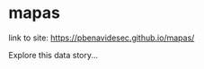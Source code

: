 # mapas

link to site: https://pbenavidesec.github.io/mapas/

Explore this data story...

<!DOCTYPE html>
<html>
  <head>
  <style>
    #map-canvas { width:400px; height:400px; }
    .layer-wizard-search-label { font-family: sans-serif };
  </style>
  <script type="text/javascript"
    src="http://maps.google.com/maps/api/js?sensor=false">
  </script>
  <script type="text/javascript">
    var map;
    var layer_0;
    var layer_1;
    function initialize() {
      map = new google.maps.Map(document.getElementById('map-canvas'), {
        center: new google.maps.LatLng(-2.1749666725072423, -79.92665048059337),
        zoom: 14
      });
      var style = [
        {
          featureType: 'all',
          elementType: 'all',
          stylers: [
            { saturation: 99 }
          ]
        },
        {
          featureType: 'administrative.province',
          elementType: 'all',
          stylers: [
            { visibility: 'off' }
          ]
        },
        {
          featureType: 'administrative.locality',
          elementType: 'all',
          stylers: [
            { visibility: 'off' }
          ]
        },
        {
          featureType: 'administrative.neighborhood',
          elementType: 'all',
          stylers: [
            { visibility: 'off' }
          ]
        }
      ];
      var styledMapType = new google.maps.StyledMapType(style, {
        map: map,
        name: 'Styled Map'
      });
      map.mapTypes.set('map-style', styledMapType);
      map.setMapTypeId('map-style');
      layer_0 = new google.maps.FusionTablesLayer({
        query: {
          select: "col2",
          from: "1S2MoR-NDMzItkvJzqVd4mRkNHpLgBQi8RcjBkc4k"
        },
        map: map,
        styleId: 2,
        templateId: 2
      });
      layer_1 = new google.maps.FusionTablesLayer({
        query: {
          select: "col3",
          from: "1__ozaR0RF6ehVld5_G3C9O143NaXyl_hlGrmskfG"
        },
        map: map,
        styleId: 2,
        templateId: 2
      });
    }
    google.maps.event.addDomListener(window, 'load', initialize);
  </script>
  </head>
  <body>
    <div id="map-canvas"></div>
  </body>
</html>
